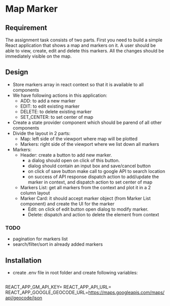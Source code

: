 # Map Marker

## Requirement
The assignment task consists of two parts. First you need to build a simple React application that
shows a map and markers on it. A user should be able to view, create, edit and delete this markers.
All the changes should be immediately visible on the map.

## Design

* Store markers array in react context so that it is available to all components
* We have following actions in this application:
  * ADD: to add a new marker
  * EDIT: to edit existing marker
  * DELETE: to delete existing marker
  * SET_CENTER: to set center of map
* Create a state provider component which should be parend of all other components
* Divide the layout in 2 parts:
  * Map: left side of the viewport where map will be plotted
  * Markers: right side of the viewport where we list down all markers
* Markers:
  * Header: create a button to add new marker. 
    * a dialog should open on click of this button.
    * dialog should contain an input box and save/cancel button
    * on click of save button make call to google API to search location
    * on success of API response dispatch action to add/update the marker in context, and dispatch action to set center of map
  * Markers List: get all markers from the context and plot it in a 2 column layout
  * Marker Card: it should accept marker object (from Marker List component) and create the UI for the marker
    * Edit: on click of edit button open dialog to modify marker.
    * Delete: dispatch and action to delete the element from context

### TODO

* pagination for markers list
* search/filter/sort in already added markers

## Installation
* create .env file in root folder and create following variables:
  ```
REACT_APP_GM_API_KEY=<Google API Key>
REACT_APP_API_URL=<backend API URL>
REACT_APP_GOOGLE_GEOCODE_URL=https://maps.googleapis.com/maps/api/geocode/json
  ```
